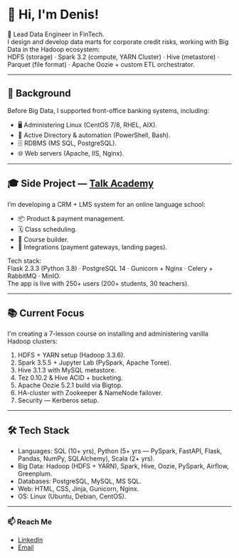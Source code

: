 # 👋 Hi, I'm Denis!

🚀 Lead Data Engineer in FinTech.  
I design and develop data marts for corporate credit risks, working with Big Data in the Hadoop ecosystem:  
HDFS (storage) · Spark 3.2 (compute, YARN Cluster) · Hive (metastore) · Parquet (file format) · Apache Oozie + custom ETL orchestrator.

---

## 💼 Background
Before Big Data, I supported front-office banking systems, including:  
- 🖥️ Administering Linux (CentOS 7/8, RHEL, AIX).  
- 🔑 Active Directory & automation (PowerShell, Bash).  
- 🗄️ RDBMS (MS SQL, PostgreSQL).  
- 🌐 Web servers (Apache, IIS, Nginx).

---

## 🎓 Side Project — [Talk Academy](https://github.com/)  
I’m developing a CRM + LMS system for an online language school:  
- 📦 Product & payment management.  
- 🗓️ Class scheduling.  
- 🧩 Course builder.  
- 🔗 Integrations (payment gateways, landing pages).  

Tech stack:  
Flask 2.3.3 (Python 3.8) · PostgreSQL 14 · Gunicorn + Nginx · Celery + RabbitMQ · MinIO.  
The app is live with 250+ users (200+ students, 30 teachers).

---

## 📚 Current Focus
I'm creating a 7-lesson course on installing and administering vanilla Hadoop clusters:  
1. HDFS + YARN setup (Hadoop 3.3.6).  
2. Spark 3.5.5 + Jupyter Lab (PySpark, Apache Toree).  
3. Hive 3.1.3 with MySQL metastore.  
4. Tez 0.10.2 & Hive ACID + bucketing.  
5. Apache Oozie 5.2.1 build via Bigtop.  
6. HA-cluster with Zookeeper & NameNode failover.  
7. Security — Kerberos setup.

---

## 🛠️ Tech Stack
- Languages: SQL (10+ yrs), Python (5+ yrs — PySpark, FastAPI, Flask, Pandas, NumPy, SQLAlchemy), Scala (2+ yrs).  
- Big Data: Hadoop (HDFS + YARN), Spark, Hive, Oozie, PySpark, Airflow, Greenplum.  
- Databases: PostgreSQL, MySQL, MS SQL.  
- Web: HTML, CSS, Jinja, Gunicorn, Nginx.  
- OS: Linux (Ubuntu, Debian, CentOS).

---

### 📫 Reach Me
- [LinkedIn](#)  
- [Email](#)

